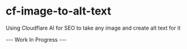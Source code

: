 # cf-image-to-alt-text

Using Cloudflare AI for SEO to take any image and create alt text for it

--- Work In Progress ---
